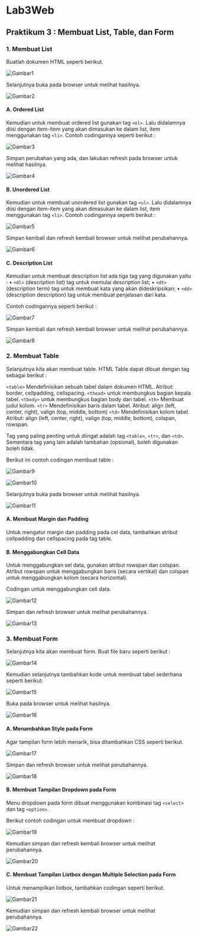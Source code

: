 # Lab3Web
## Praktikum 3 : Membuat List, Table, dan Form

### 1. Membuat List
Buatlah dokumen HTML seperti berikut.

![Gambar1](screenshot/ss1.png)

Selanjutnya buka pada browser untuk melihat hasilnya.

![Gambar2](screenshot/ss2.png)

#### A. Ordered List
Kemudian untuk membuat ordered list gunakan tag `<ol>`.
Lalu didalamnya diisi dengan item-item yang akan dimasukan ke dalam list, item menggunakan tag `<li>`.
Contoh codingannya seperti berikut :

![Gambar3](screenshot/ss3.png)

Simpan perubahan yang ada, dan lakukan refresh pada browser untuk melihat hasilnya.

![Gambar4](sreenshot/ss4.png)

#### B. Unordered List
Kemudian untuk membuat unordered list gunakan tag `<ul>`.
Lalu didalamnya diisi dengan item-item yang akan dimasukan ke dalam list, item menggunakan tag `<li>`.
Contoh codingannya seperti berikut :

![Gambar5](screenshot/ss5.png)

Simpan kembali dan refresh kembali browser untuk melihat perubahannya.

![Gambar6](sreenshot/ss6.png)

#### C. Description List
Kemudian untuk membuat description list ada tiga tag yang digunakan yaitu :
• `<dl>` (description list) tag untuk memulai description list;
• `<dt>` (description term) tag untuk membuat kata yang akan dideskripsikan;
• `<dd>` (description description) tag untuk membuat penjelasan dari kata.

Contoh codingannya seperti berikut :

![Gambar7](screenshot/ss7.png)

Simpan kembali dan refresh kembali browser untuk melihat perubahannya.

![Gambar8](sreenshot/ss8.png)



### 2. Membuat Table
Selanjutnya kita akan membuat table.
HTML Table dapat dibuat dengan tag sebagai berikut :

`<table>` Mendefinisikan sebuah tabel dalam dokumen HTML.
          Atribut: border, cellpadding, cellspacing.
`<thead>` untuk membungkus bagian kepala tabel.
`<tbody>` untuk membungkus bagian body dari tabel.
`<th>` Membuat judul kolom.
`<tr>` Mendefinisikan baris dalam tabel.
       Atribut: align (left, center, right), valign (top, middle, bottom)
`<td>` Mendefinisikan kolom tabel.
       Atribut: align (left, center, right), valign (top, middle, bottom), colspan, rowspan.

Tag yang paling penting untuk diingat adalah tag `<table>`, `<tr>`, dan `<td>`. Sementara tag yang lain
adalah tambahan (opsional), boleh digunakan boleh tidak.

Berikut ini contoh codingan membuat table :

![Gambar9](screenshot/ss9.png)

![Gambar10](screenshot/ss10.png)

Selanjutnya buka pada browser untuk melihat hasilnya.

![Gambar11](screenshot/ss11.png)

#### A. Membuat Margin dan Padding
Untuk mengatur margin dan padding pada cel data, tambahkan atribut cellpadding dan
cellspacing pada tag table.

#### B. Menggabungkan Cell Data
Untuk menggabungkan sel data, gunakan atribut rowspan dan colspan. Atribut rowspan untuk
menggabungkan baris (secara vertikal) dan colspan untuk menggabungkan kolom (secara
horizontal). 

Codingan untuk menggabungkan cell data. 

![Gambar12](screenshot/ss12.png)

Simpan dan refresh browser untuk melihat perubahannya.

![Gambar13](sreenshot/ss13.png)



### 3. Membuat Form
Selanjutnya kita akan membuat form.
Buat file baru seperti berikut :

![Gambar14](screenshot/ss14.png)

Kemudian selanjutnya tambahkan kode untuk membuat tabel sederhana seperti berikut:

![Gambar15](screenshot/ss14a.png)

Buka pada browser untuk melihat hasilnya.

![Gambar16](screenshot/ss15.png)

#### A. Menambahkan Style pada Form
Agar tampilan form lebih menarik, bisa ditambahkan CSS seperti berikut.

![Gambar17](screenshot/ss16.png)

Simpan dan refresh browser untuk melihat perubahannya.

![Gambar18](sreenshot/ss17.png)

#### B. Membuat Tampilan Dropdown pada Form
Menu dropdown pada form dibuat menggunakan kombinasi tag `<select>` dan tag `<option>`.

Berikut contoh codingan untuk membuat dropdown :

![Gambar19](screenshot/ss18.png)

Kemudian simpan dan refresh kembali browser untuk melihat perubahannya.

![Gambar20](screenshot/ss19.png)

#### C. Membuat Tampilan Listbox dengan Multiple Selection pada Form
Untuk menampilkan listbox, tambahkan codingan seperti berikut.

![Gambar21](screenshot/ss20.png)

Kemudian simpan dan refresh kembali browser untuk melihat perubahannya.

![Gambar22](screenshot/ss21.png)





